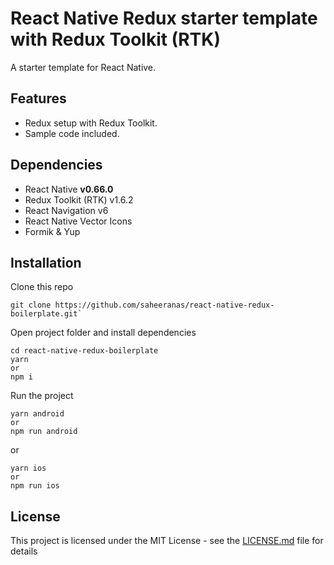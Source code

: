 <!--
  Title: React Native Redux Boilerplate
  Description: A starter template for React Native with Redux Toolkit
  Author: saheeranas
  -->

# React Native Redux starter template with Redux Toolkit (RTK)

A starter template for React Native.

## Features

- Redux setup with Redux Toolkit.
- Sample code included.

## Dependencies

- React Native **v0.66.0**
- Redux Toolkit (RTK) v1.6.2
- React Navigation v6
- React Native Vector Icons
- Formik & Yup

## Installation

Clone this repo

```
git clone https://github.com/saheeranas/react-native-redux-boilerplate.git`
```

Open project folder and install dependencies

```
cd react-native-redux-boilerplate
yarn
or
npm i
```

Run the project

```
yarn android
or
npm run android
```

or

```
yarn ios
or
npm run ios
```

## License

This project is licensed under the MIT License - see the [LICENSE.md](LICENSE) file for details
